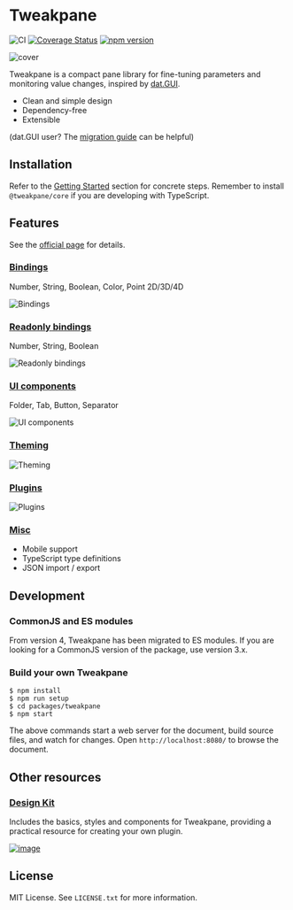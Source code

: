 # Tweakpane
![CI](https://github.com/cocopon/tweakpane/workflows/CI/badge.svg)
[![Coverage Status](https://coveralls.io/repos/github/cocopon/tweakpane/badge.svg)](https://coveralls.io/github/cocopon/tweakpane)
[![npm version](https://badge.fury.io/js/tweakpane.svg)](https://badge.fury.io/js/tweakpane)

![cover](https://user-images.githubusercontent.com/602961/146529897-38829c6f-56df-46f6-81fe-d65fb2027eaa.png)

Tweakpane is a compact pane library for fine-tuning parameters and monitoring
value changes, inspired by [dat.GUI][].

- Clean and simple design
- Dependency-free
- Extensible

(dat.GUI user? The [migration guide](https://tweakpane.github.io/docs/migration/#datgui) can be helpful)


## Installation
Refer to the [Getting Started](https://tweakpane.github.io/docs/getting-started/) section for concrete steps. Remember to install `@tweakpane/core` if you are developing with TypeScript.


## Features
See the [official page][documents] for details.


### [Bindings](https://tweakpane.github.io/docs/input-bindings/)
Number, String, Boolean, Color, Point 2D/3D/4D

![Bindings](https://user-images.githubusercontent.com/602961/184479032-38f50be3-e235-4914-85c0-dce316b33ed2.png)


### [Readonly bindings](https://tweakpane.github.io/docs/monitor-bindings/)
Number, String, Boolean

![Readonly bindings](https://user-images.githubusercontent.com/602961/184479060-44fda993-9f40-4ef1-b363-18e9f9deff7f.png)


### [UI components](https://tweakpane.github.io/docs/ui-components/)
Folder, Tab, Button, Separator

![UI components](https://user-images.githubusercontent.com/602961/184479079-84ee5436-b5f6-4c35-92eb-94cc8709ff12.png)


### [Theming](https://tweakpane.github.io/docs/theming/)
![Theming](https://user-images.githubusercontent.com/602961/115102105-e6676500-9f83-11eb-8a74-ae4f76122000.png)


### [Plugins](https://tweakpane.github.io/docs/plugins/)
![Plugins](https://user-images.githubusercontent.com/602961/184479086-cc8c72c2-c958-4e4e-8ae4-2690f721c544.png)


### [Misc](https://tweakpane.github.io/docs/misc/)
- Mobile support
- TypeScript type definitions
- JSON import / export


## Development


### CommonJS and ES modules
From version 4, Tweakpane has been migrated to ES modules. If you are looking for a CommonJS version of the package, use version 3.x.


### Build your own Tweakpane

```
$ npm install
$ npm run setup
$ cd packages/tweakpane
$ npm start
```

The above commands start a web server for the document, build source files, and
watch for changes. Open `http://localhost:8080/` to browse the document.


## Other resources


### [Design Kit](https://www.figma.com/community/file/1324202557355874089)
Includes the basics, styles and components for Tweakpane, providing a practical resource for creating your own plugin.

[![image](https://github.com/cocopon/tweakpane/assets/602961/78cfd81f-d950-48e3-a0f1-6b6a14caaca4)](https://www.figma.com/community/file/1324202557355874089)


## License
MIT License. See `LICENSE.txt` for more information.


[dat.GUI]: https://github.com/dataarts/dat.gui
[documents]: https://tweakpane.github.io/docs/
